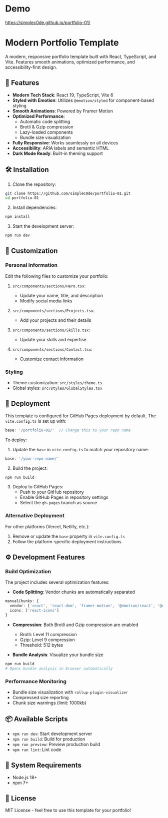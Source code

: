 
# Demo 
https://simplec0de.github.io/portfolio-01/

# Modern Portfolio Template

A modern, responsive portfolio template built with React, TypeScript, and Vite. Features smooth animations, optimized performance, and accessibility-first design.

## 🚀 Features

- **Modern Tech Stack**: React 19, TypeScript, Vite 6
- **Styled with Emotion**: Utilizes `@emotion/styled` for component-based styling
- **Smooth Animations**: Powered by Framer Motion
- **Optimized Performance**:
  - Automatic code splitting
  - Brotli & Gzip compression
  - Lazy-loaded components
  - Bundle size visualization
- **Fully Responsive**: Works seamlessly on all devices
- **Accessibility**: ARIA labels and semantic HTML
- **Dark Mode Ready**: Built-in theming support

## 🛠️ Installation

1. Clone the repository:
```bash
git clone https://github.com/simpleC0de/portfolio-01.git
cd portfolio-01
```

2. Install dependencies:
```bash
npm install
```

3. Start the development server:
```bash
npm run dev
```

## 📝 Customization

### Personal Information
Edit the following files to customize your portfolio:

1. `src/components/sections/Hero.tsx`:
   - Update your name, title, and description
   - Modify social media links

2. `src/components/sections/Projects.tsx`:
   - Add your projects and their details

3. `src/components/sections/Skills.tsx`:
   - Update your skills and expertise

4. `src/components/sections/Contact.tsx`:
   - Customize contact information

### Styling
- Theme customization: `src/styles/theme.ts`
- Global styles: `src/styles/GlobalStyles.tsx`

## 🚀 Deployment

This template is configured for GitHub Pages deployment by default. The `vite.config.ts` is set up with:
```typescript
base: '/portfolio-01/'  // Change this to your repo name
```

To deploy:

1. Update the `base` in `vite.config.ts` to match your repository name:
```typescript
base: '/your-repo-name/'
```

2. Build the project:
```bash
npm run build
```

3. Deploy to GitHub Pages:
   - Push to your GitHub repository
   - Enable GitHub Pages in repository settings
   - Select the `gh-pages` branch as source

### Alternative Deployment

For other platforms (Vercel, Netlify, etc.):
1. Remove or update the `base` property in `vite.config.ts`
2. Follow the platform-specific deployment instructions

## ⚙️ Development Features

### Build Optimization

The project includes several optimization features:

- **Code Splitting**: Vendor chunks are automatically separated
```typescript
manualChunks: {
  vendor: ['react', 'react-dom', 'framer-motion', '@emotion/react', '@emotion/styled'],
  icons: ['react-icons']
}
```

- **Compression**: Both Brotli and Gzip compression are enabled
  - Brotli: Level 11 compression
  - Gzip: Level 9 compression
  - Threshold: 512 bytes

- **Bundle Analysis**: Visualize your bundle size
```bash
npm run build
# Opens bundle analysis in browser automatically
```

### Performance Monitoring

- Bundle size visualization with `rollup-plugin-visualizer`
- Compressed size reporting
- Chunk size warnings (limit: 1000kb)

## 📦 Available Scripts

- `npm run dev`: Start development server
- `npm run build`: Build for production
- `npm run preview`: Preview production build
- `npm run lint`: Lint code

## 🔧 System Requirements

- Node.js 18+
- npm 7+

## 📄 License

MIT License - feel free to use this template for your portfolio!
